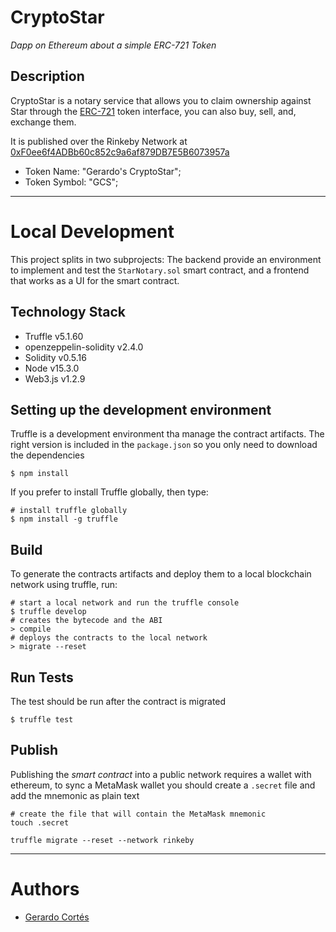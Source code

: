 # CryptoStar
_Dapp on Ethereum about a simple ERC-721 Token_

## Description
CryptoStar is a notary service that allows you to claim ownership against Star through the [ERC-721](https://docs.openzeppelin.com/contracts/2.x/api/token/erc721) token interface, you can also buy, sell, and, exchange them.

It is published over the Rinkeby Network at [0xF0ee6f4ADBb60c852c9a6af879DB7E5B6073957a](https://rinkeby.etherscan.io/address/0xF0ee6f4ADBb60c852c9a6af879DB7E5B6073957a)
- Token Name: "Gerardo's CryptoStar";
- Token Symbol: "GCS";

---

# Local Development
This project splits in two subprojects:
The backend provide an environment to implement and test the `StarNotary.sol` smart contract, and a frontend that works as a UI for the smart contract.

## Technology Stack
- Truffle v5.1.60
- openzeppelin-solidity v2.4.0
- Solidity v0.5.16
- Node v15.3.0
- Web3.js v1.2.9

## Setting up the development environment
Truffle is a development environment tha manage the contract artifacts.
The right version is included in the `package.json` so you only need to download the dependencies
```shell
$ npm install
```

If you prefer to install Truffle globally, then type: 
```shell
# install truffle globally
$ npm install -g truffle
```

## Build
To generate the contracts artifacts and deploy them to a local blockchain network using truffle, run:
```shell
# start a local network and run the truffle console
$ truffle develop
# creates the bytecode and the ABI
> compile
# deploys the contracts to the local network
> migrate --reset
```

## Run Tests
The test should be run after the contract is migrated 
```shell
$ truffle test
```

## Publish
Publishing the _smart contract_ into a public network requires a wallet with ethereum, to sync a MetaMask
wallet you should create a `.secret` file and add the mnemonic as plain text

```shell
# create the file that will contain the MetaMask mnemonic
touch .secret

truffle migrate --reset --network rinkeby
```

---

# Authors
- [Gerardo Cortés](mailto:gerardo.cortes.o@gmail.com)
